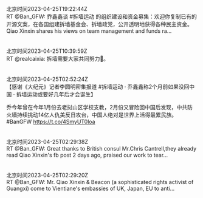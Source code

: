 北京时间2023-04-25T19:22:44Z<br>RT @Ban_GFW: 乔鑫鑫谈 #拆墙运动 的组织建设和资金募集：欢迎你复制已有的开源文案，在各国组建拆墙基金会、拆墙政党，公开透明地获得各种民主资金。
Qiao Xinxin shares his views on team management and funds ra…<br><br><br>北京时间2023-04-25T10:39:59Z<br>RT @realcaixia: 拆墙需要大家共同努力💪。<br><br><br>北京时间2023-04-25T02:52:24Z<br>【感谢《大纪元》记者李圆明密集报道 #拆墙运动 · 乔鑫鑫称2个月前如果没回中国 · 拆墙运动或要好几年后才会诞生】    

乔今年曾在今年1月份去老挝山区学校支教，2月份又冒险回中国后发现，中共防火墙持续挑动14亿人仇美反日攻台，中国人绝对是世界上活得最累民族。
#BanGFW
https://t.co/4SmyUT0loa<br><br><br>北京时间2023-04-25T02:29:38Z<br>RT @Ban_GFW: Great thanks to British consul Mr.Chris Cantrell,they already read Qiao Xinxin's fb post 2 days ago, praised our work to tear…<br><br><br>北京时间2023-04-25T02:29:20Z<br>RT @Ban_GFW: Mr. Qiao Xinxin &amp; Beacon (a sophisticated rights activist of Guangxi) come to Vientiane's embassies of UK, Japan, EU to anti…<br><br><br>